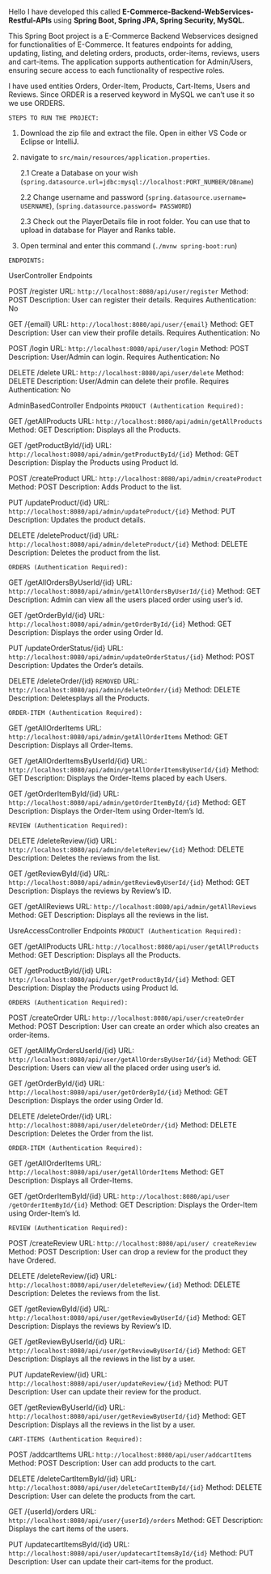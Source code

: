 Hello I have developed this called **E-Commerce-Backend-WebServices-Restful-APIs** using **Spring Boot, Spring JPA, Spring Security, MySQL.**

This Spring Boot project is a E-Commerce Backend Webservices designed for functionalities of E-Commerce. It features endpoints for adding, updating, listing, and deleting orders, products, order-items, reviews, users and cart-items. The application supports authentication for Admin/Users, ensuring secure access to each functionality of respective roles.

I have used entities Orders, Order-Item, Products, Cart-Items, Users and Reviews. Since ORDER is a reserved keyword in MySQL we can’t use it so we use ORDERS.


`STEPS TO RUN THE PROJECT:`
1. Download the zip file and extract the file. Open in either VS Code or Eclipse or IntelliJ.
2. navigate to `src/main/resources/application.properties`.

    2.1 Create a Database on your wish (`spring.datasource.url=jdbc:mysql://localhost:PORT_NUMBER/DBname`)
   
    2.2 Change username and password (`spring.datasource.username= USERNAME`), (`spring.datasource.password= PASSWORD`)

    2.3 Check out the PlayerDetails file in root folder. You can use that to upload in database for Player and Ranks table.

4. Open terminal and enter this command (`./mvnw spring-boot:run`)




`ENDPOINTS:`

UserController Endpoints
   
   POST /register
   URL: `http://localhost:8080/api/user/register`
   Method: POST
   Description: User can register their details.
   Requires Authentication: No
   
   GET /{email}
   URL: `http://localhost:8080/api/user/{email}`
   Method: GET
   Description: User can view their profile details.
   Requires Authentication: No
   
   POST /login
   URL: `http://localhost:8080/api/user/login`
   Method: POST
   Description: User/Admin can login.
   Requires Authentication: No
   
   DELETE /delete
   URL: `http://localhost:8080/api/user/delete`
   Method: DELETE
   Description: User/Admin can delete their profile.
   Requires Authentication: No
   
      
AdminBasedController Endpoints
`PRODUCT (Authentication Required):`

   GET /getAllProducts
   URL: `http://localhost:8080/api/admin/getAllProducts`
   Method: GET
   Description: Displays all the Products.

   GET /getProductById/{id}
   URL: `http://localhost:8080/api/admin/getProductById/{id}`
   Method: GET
   Description: Display the Products using Product Id.

   POST /createProduct
   URL: `http://localhost:8080/api/admin/createProduct`
   Method: POST
   Description: Adds Product to the list.

   PUT /updateProduct/{id}
   URL: `http://localhost:8080/api/admin/updateProduct/{id}`
   Method: PUT
   Description: Updates the product details.

   DELETE /deleteProduct/{id}
   URL: `http://localhost:8080/api/admin/deleteProduct/{id}`
   Method: DELETE
   Description: Deletes the product from the list.


`ORDERS (Authentication Required):`

   GET /getAllOrdersByUserId/{id}
   URL: `http://localhost:8080/api/admin/getAllOrdersByUserId/{id}`
   Method: GET
   Description: Admin can view all the users placed order using user’s id.
   
   GET /getOrderById/{id}
   URL: `http://localhost:8080/api/admin/getOrderById/{id}`
   Method: GET
   Description: Displays the order using Order Id.
   
   PUT /updateOrderStatus/{id}
   URL: `http://localhost:8080/api/admin/updateOrderStatus/{id}`
   Method: POST
   Description: Updates the Order’s details.
  
   DELETE /deleteOrder/{id} `REMOVED`
   URL: `http://localhost:8080/api/admin/deleteOrder/{id}`
   Method: DELETE
   Description: Deletesplays all the Products.

`ORDER-ITEM (Authentication Required):`



   GET /getAllOrderItems
   URL: `http://localhost:8080/api/admin/getAllOrderItems`
   Method: GET
   Description: Displays all Order-Items.

   GET /getAllOrderItemsByUserId/{id}
   URL: `http://localhost:8080/api/admin/getAllOrderItemsByUserId/{id}`
   Method: GET
   Description: Displays the Order-Items placed by each Users.

   GET /getOrderItemById/{id}
   URL: `http://localhost:8080/api/admin/getOrderItemById/{id}`
   Method: GET
   Description: Displays the Order-Item using Order-Item’s Id.

`REVIEW (Authentication Required):`

   DELETE /deleteReview/{id}
   URL: `http://localhost:8080/api/admin/deleteReview/{id}`
   Method: DELETE
   Description: Deletes the reviews from the list.

   GET /getReviewById/{id}
   URL: `http://localhost:8080/api/admin/getReviewByUserId/{id}`
   Method: GET
   Description: Displays the reviews by Review’s ID.
   
   GET /getAllReviews
   URL: `http://localhost:8080/api/admin/getAllReviews`
   Method: GET
   Description: Displays all the reviews in the list.


UsreAccessController Endpoints
`PRODUCT (Authentication Required):`

   GET /getAllProducts
   URL: `http://localhost:8080/api/user/getAllProducts`
   Method: GET
   Description: Displays all the Products.

   GET /getProductById/{id}
   URL: `http://localhost:8080/api/user/getProductById/{id}`
   Method: GET
   Description: Display the Products using Product Id.

`ORDERS (Authentication Required):`

   POST /createOrder
   URL: `http://localhost:8080/api/user/createOrder`
   Method: POST
   Description: User can create an order which also creates an order-items.

   GET /getAllMyOrdersUserId/{id}
   URL: `http://localhost:8080/api/user/getAllOrdersByUserId/{id}`
   Method: GET
   Description: Users can view all the placed order using user’s id.
   
   GET /getOrderById/{id}
   URL: `http://localhost:8080/api/user/getOrderById/{id}`
   Method: GET
   Description: Displays the order using Order Id.
   
   DELETE /deleteOrder/{id}
   URL: `http://localhost:8080/api/user/deleteOrder/{id}`
   Method: DELETE
   Description: Deletes the Order from the list.

`ORDER-ITEM (Authentication Required):`

   GET /getAllOrderItems
   URL: `http://localhost:8080/api/user/getAllOrderItems`
   Method: GET
   Description: Displays all Order-Items.

   GET /getOrderItemById/{id}
   URL: `http://localhost:8080/api/user /getOrderItemById/{id}`
   Method: GET
   Description: Displays the Order-Item using Order-Item’s Id.

`REVIEW (Authentication Required):`

   POST /createReview
   URL: `http://localhost:8080/api/user/ createReview`
   Method: POST
   Description: User can drop a review for the product they have Ordered.

   DELETE /deleteReview/{id}
   URL: `http://localhost:8080/api/user/deleteReview/{id}`
   Method: DELETE
   Description: Deletes the reviews from the list.

   GET /getReviewById/{id}
   URL: `http://localhost:8080/api/user/getReviewByUserId/{id}`
   Method: GET
   Description: Displays the reviews by Review’s ID.
   
   GET /getReviewByUserId/{id}
   URL: `http://localhost:8080/api/user/getReviewByUserId/{id}`
   Method: GET
   Description: Displays all the reviews in the list by a user.

   PUT /updateReview/{id}
   URL: `http://localhost:8080/api/user/updateReview/{id}`
   Method: PUT
   Description: User can update their review for the product.
   
   GET /getReviewByUserId/{id}
   URL: `http://localhost:8080/api/user/getReviewByUserId/{id}`
   Method: GET
   Description: Displays all the reviews in the list by a user.

`CART-ITEMS (Authentication Required):`

   POST /addcartItems
   URL: `http://localhost:8080/api/user/addcartItems`
   Method: POST
   Description: User can add products to the cart.

   DELETE /deleteCartItemById/{id}
   URL: `http://localhost:8080/api/user/deleteCartItemById/{id}`
   Method: DELETE
   Description: User can delete the products from the cart.

   GET /{userId}/orders
   URL: `http://localhost:8080/api/user/{userId}/orders`
   Method: GET
   Description: Displays the cart items of the users.

   PUT /updatecartItemsById/{id}
   URL: `http://localhost:8080/api/user/updatecartItemsById/{id}`
   Method: PUT
   Description: User can update their cart-items for the product.

